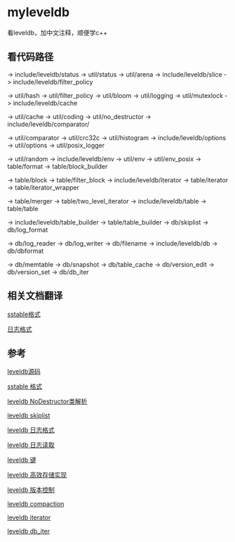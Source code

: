 # myleveldb

看leveldb，加中文注释，顺便学c++

## 看代码路径

-> include/leveldb/status -> util/status -> util/arena -> include/leveldb/slice -> include/leveldb/filter_policy

-> util/hash -> util/filter_policy -> util/bloom -> util/logging -> util/mutexlock -> include/leveldb/cache

-> util/cache -> util/coding -> util/no_destructor -> include/leveldb/comparator/

-> util/comparator -> util/crc32c -> util/histogram -> include/leveldb/options -> util/options -> util/posix_logger

-> util/random -> include/leveldb/env -> util/env -> util/env_posix -> table/format -> table/block_builder 

-> table/block -> table/filter_block -> include/leveldb/iterator -> table/iterator -> table/iterator_wrapper

-> table/merger -> table/two_level_iterator -> include/leveldb/table -> table/table

-> include/leveldb/table_builder -> table/table_builder -> db/skiplist -> db/log_format 

-> db/log_reader -> db/log_writer -> db/filename -> include/leveldb/db -> db/dbformat

-> db/memtable -> db/snapshot -> db/table_cache -> db/version_edit -> db/version_set -> db/db_iter

## 相关文档翻译

[sstable格式](https://github.com/ejunjsh/myleveldb/blob/main/doc/table_format.md)

[日志格式](https://github.com/ejunjsh/myleveldb/blob/main/doc/log_format.md)

## 参考

[leveldb源码](https://github.com/google/leveldb)

[sstable 格式](https://www.cnblogs.com/cobbliu/p/6194072.html)

[leveldb NoDestructor类解析](https://blog.csdn.net/kdb_viewer/article/details/108471710)

[leveldb skiplist](https://www.jianshu.com/p/6624befde844)

[leveldb 日志格式](https://zhuanlan.zhihu.com/p/149794318?from_voters_page=true)

[leveldb 日志读取](https://zhuanlan.zhihu.com/p/44150093)

[leveldb 键](https://zhuanlan.zhihu.com/p/272468157)

[leveldb 高效存储实现](https://blog.csdn.net/weixin_45583158/article/details/100143516)

[leveldb 版本控制](https://www.jianshu.com/p/9bd10f32e38c)

[leveldb compaction](https://www.jianshu.com/p/0f216c6a397a)

[leveldb iterator](http://catkang.github.io/2017/02/12/leveldb-iterator.html)

[leveldb db_iter](https://blog.csdn.net/weixin_36145588/article/details/78690482)
